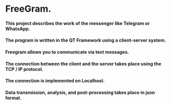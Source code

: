 # FreeGram.
#### This project describes the work of the messenger like Telegram or WhatsApp.
#### The program is written in the QT Framework using a client-server system.
#### Freegram allows you to communicate via text messages.
#### The connection between the client and the server takes place using the TCP / IP protocol.
#### The connection is implemented on Localhost.
#### Data transmission, analysis, and post-processing takes place in json format.
